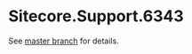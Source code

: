 # Sitecore.Support.6343

See [master branch](https://github.com/sitecoresupport/Sitecore.Support.6343) for details.
